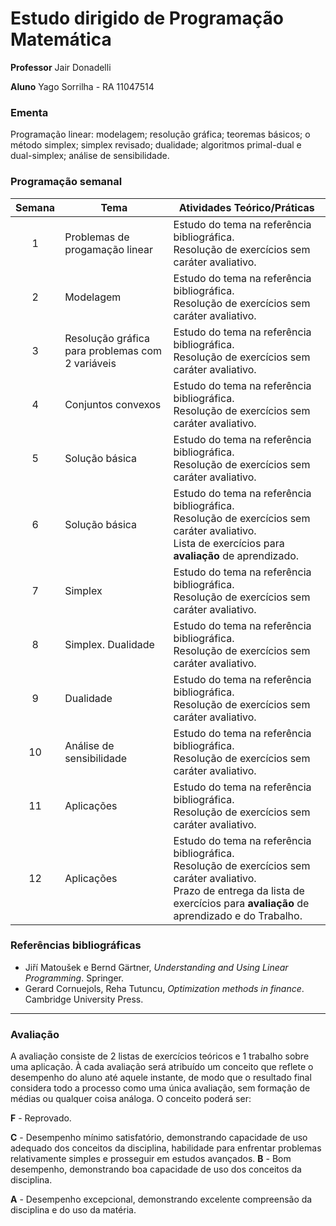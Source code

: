 # Estudo dirigido de Programação Matemática

**Professor**  Jair Donadelli

**Aluno** Yago Sorrilha - RA 11047514

### **Ementa**

Programação linear: modelagem; resolução gráfica; teoremas básicos; o método simplex; simplex revisado; dualidade; algoritmos primal-dual e dual-simplex; análise de sensibilidade. 

### **Programação semanal** 

| Semana     | Tema                           | Atividades Teórico/Práticas |
| :--------: | ------------------------------ | ------------------------------------------------------------ |
| 1 | Problemas de progamação linear | Estudo do tema na referência bibliográfica.<br/>Resolução de exercícios sem caráter avaliativo. |
| 2 | Modelagem | Estudo do tema na referência bibliográfica.<br/>Resolução de exercícios sem caráter avaliativo. |
| 3 | Resolução gráfica para problemas com 2 variáveis | Estudo do tema na referência bibliográfica.<br/>Resolução de exercícios sem caráter avaliativo. |
| 4 | Conjuntos convexos             | Estudo do tema na referência bibliográfica.<br/>Resolução de exercícios sem caráter avaliativo. |
| 5 | Solução básica | Estudo do tema na referência bibliográfica.<br/>Resolução de exercícios sem caráter avaliativo. |
| 6 | Solução básica                 | Estudo do tema na referência bibliográfica.<br/>Resolução de exercícios sem caráter avaliativo.<br/>Lista de exercícios para **avaliação** de aprendizado. |
| 7 | Simplex | Estudo do tema na referência bibliográfica.<br/>Resolução de exercícios sem caráter avaliativo. |
| 8 | Simplex. Dualidade | Estudo do tema na referência bibliográfica.<br/>Resolução de exercícios sem caráter avaliativo. |
| 9 | Dualidade | Estudo do tema na referência bibliográfica.<br/>Resolução de exercícios sem caráter avaliativo. |
| 10 | Análise de sensibilidade | Estudo do tema na referência bibliográfica.<br/>Resolução de exercícios sem caráter avaliativo. |
| 11 | Aplicações | Estudo do tema na referência bibliográfica.<br/>Resolução de exercícios sem caráter avaliativo. |
| 12 | Aplicações | Estudo do tema na referência bibliográfica.<br/>Resolução de exercícios sem caráter avaliativo.<br/>Prazo de entrega da lista de exercícios para **avaliação** de aprendizado e do Trabalho. |

### **Referências bibliográficas**

   - Jiří Matoušek e Bernd Gärtner, *Understanding and Using Linear Programming*. Springer.
   - Gerard Cornuejols, Reha Tutuncu, *Optimization methods in finance*. Cambridge University Press.

------





### Avaliação

A avaliação consiste de 2 listas de exercícios teóricos e 1 trabalho sobre uma aplicação.  À  cada avaliação será atribuído um conceito que  reflete o desempenho do aluno até aquele instante, de modo que o resultado final considera todo a processo como uma única avaliação, sem formação de médias ou qualquer coisa análoga.  O conceito poderá ser:

**F** - Reprovado. 

**C** - Desempenho mínimo satisfatório, demonstrando capacidade de uso adequado dos conceitos da disciplina, habilidade para enfrentar problemas relativamente simples e prosseguir em estudos avançados.
**B** - Bom desempenho, demonstrando boa capacidade de uso dos conceitos da disciplina.

**A** - Desempenho excepcional, demonstrando excelente compreensão da disciplina e do uso da matéria.

